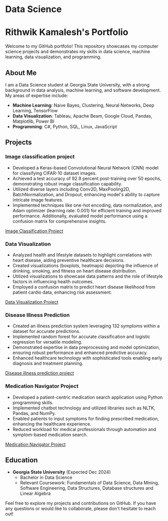 # Data Science

# Rithwik Kamalesh's Portfolio

Welcome to my GitHub portfolio! This repository showcases my computer science projects and demonstrates my skills in data science, machine learning, data visualization, and programming.

## About Me

I am a Data Science student at Georgia State University, with a strong background in data analysis, machine learning, and software development. My areas of expertise include:

- **Machine Learning**: Naive Bayes, Clustering, Neural Networks, Deep Learning, TensorFlow
- **Data Visualization**: Tableau, Apache Beam, Google Cloud, Pandas, Matplotlib, Power BI
- **Programming**: C#, Python, SQL, Linux, JavaScript

## Projects

### Image classification project
- Developed a Keras-based Convolutional Neural Network (CNN) model for classifying CIFAR-10 dataset images.
- Achieved a test accuracy of 92.9 percent post-training over 50 epochs, demonstrating robust image classification capability.
- Utilized diverse layers including Conv2D, MaxPooling2D, BatchNormalization, and Dropout, enhancing model's ability to capture intricate image features.
- Implemented techniques like one-hot encoding, data normalization, and Adam optimizer (learning rate: 0.001) for efficient training and improved performance. Additionally, evaluated model performance using a confusion matrix for comprehensive insights.

[Image Classification Project
](https://github.com/Rithwik01/Image-classification-project)
### Data Visualization
- Analyzed health and lifestyle datasets to highlight correlations with heart disease, aiding preventive healthcare decisions.
- Created visualizations (boxplots, heatmaps) depicting the influence of drinking, smoking, and fitness on heart disease distribution.
- Utilized visualizations to showcase data patterns and the role of lifestyle factors in influencing health outcomes.
- Employed a confusion matrix to predict heart disease likelihood from patient cardio data, enhancing risk assessment.

[ Data Visualization Project
](https://github.com/Rithwik01/Data-Visualization-project)

### Disease Illness Prediction
- Created an illness prediction system leveraging 132 symptoms within a dataset for accurate predictions.
- Implemented random forest for accurate classification and logistic regression for versatile modeling.
- Demonstrated expertise in data preprocessing and model optimization, ensuring robust performance and enhanced predictive accuracy.
- Enhanced healthcare technology with sophisticated tools enabling early diagnosis and treatment planning.

[Disease illness prediction project
](https://github.com/Rithwik01/Disease-illness-prediction-)

### Medication Navigator Project
- Developed a patient-centric medication search application using Python programming skills.
- Implemented chatbot technology and utilized libraries such as NLTK, Pandas, and NumPy.
- Enabled patients to input symptoms for finding prescribed medication, enhancing the healthcare experience.
- Reduced workload for medical professionals through automation and symptom-based medication search.

[Medication Navigator Project
](https://github.com/Rithwik01/Medication-Navigator-Project)



## Education

- **Georgia State University** (Expected Dec 2024)
  - Bachelor in Data Science
  - Relevant Coursework: Fundamentals of Data Science, Data Mining, Software Engineering, Data Structures, Database structures and Linear Algebra

Feel free to explore my projects and contributions on GitHub. If you have any questions or would like to collaborate, please don't hesitate to reach out!
